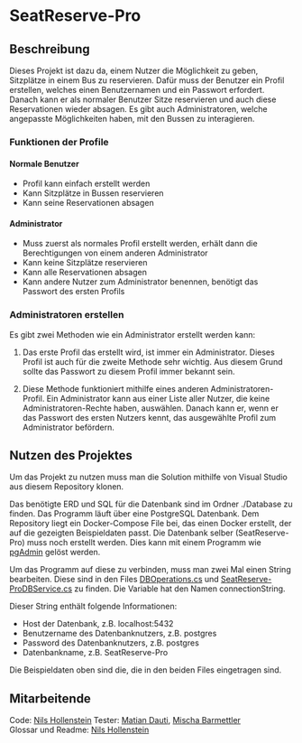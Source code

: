 # SeatReserve-Pro

## Beschreibung

Dieses Projekt ist dazu da, einem Nutzer die Möglichkeit zu geben, Sitzplätze in einem Bus zu reservieren. Dafür muss der Benutzer ein Profil erstellen, welches einen Benutzernamen und ein Passwort erfordert. Danach kann er als normaler Benutzer Sitze reservieren und auch diese Reservationen wieder absagen. Es gibt auch Administratoren, welche angepasste Möglichkeiten haben, mit den Bussen zu interagieren.

### Funktionen der Profile

#### Normale Benutzer

- Profil kann einfach erstellt werden
- Kann Sitzplätze in Bussen reservieren
- Kann seine Reservationen absagen

#### Administrator

- Muss zuerst als normales Profil erstellt werden, erhält dann die Berechtigungen von einem anderen Administrator
- Kann keine Sitzplätze reservieren
- Kann alle Reservationen absagen
- Kann andere Nutzer zum Administrator benennen, benötigt das Passwort des ersten Profils

### Administratoren erstellen

Es gibt zwei Methoden wie ein Administrator erstellt werden kann:

1. Das erste Profil das erstellt wird, ist immer ein Administrator. Dieses Profil ist auch für die zweite Methode sehr wichtig. Aus diesem Grund sollte das Passwort zu diesem Profil immer bekannt sein.

2. Diese Methode funktioniert mithilfe eines anderen Administratoren-Profil. Ein Administrator kann aus einer Liste aller Nutzer, die keine Administratoren-Rechte haben, auswählen. Danach kann er, wenn er das Passwort des ersten Nutzers kennt, das ausgewählte Profil zum Administrator befördern.

## Nutzen des Projektes

Um das Projekt zu nutzen muss man die Solution mithilfe von Visual Studio aus diesem Repository klonen.  

Das benötigte ERD und SQL für die Datenbank sind im Ordner ./Database zu finden. Das Programm läuft über eine PostgreSQL Datenbank. Dem Repository liegt ein Docker-Compose File bei, das einen Docker erstellt, der auf die gezeigten Beispieldaten passt. Die Datenbank selber (SeatReserve-Pro) muss noch erstellt werden. Dies kann mit einem Programm wie [pgAdmin](https://www.pgadmin.org/download/) gelöst werden.  

Um das Programm auf diese zu verbinden, muss man zwei Mal einen String bearbeiten. Diese sind in den Files [DBOperations.cs](./SeatReserve-Library/DBOperations/DBOperations.cs) und [SeatReserve-ProDBService.cs](./SeatReserve-Pro_DBService/SeatReserve-ProDBService.cs) zu finden. Die Variable hat den Namen connectionString.  

Dieser String enthält folgende Informationen:  

- Host der Datenbank, z.B. localhost:5432
- Benutzername des Datenbanknutzers, z.B. postgres
- Password des Datenbanknutzers, z.B. postgres
- Datenbankname, z.B. SeatReserve-Pro

Die Beispieldaten oben sind die, die in den beiden Files eingetragen sind.

## Mitarbeitende

Code: [Nils Hollenstein](https://github.com/nilshollenstein)
Tester: [Matian Dauti](https://github.com/Matianz30), [Mischa Barmettler](https://github.com/Mischa50)  
Glossar und Readme: [Nils Hollenstein](https://github.com/nilshollenstein)
